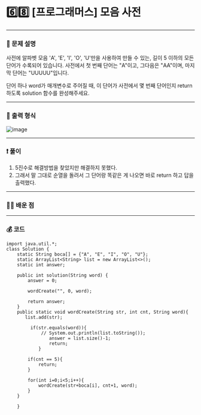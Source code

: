 # 6️⃣8️⃣ [프로그래머스] 모음 사전 </span> 

---
### 📃 문제 설명
사전에 알파벳 모음 'A', 'E', 'I', 'O', 'U'만을 사용하여 만들 수 있는, 길이 5 이하의 모든 단어가 수록되어 있습니다. 
사전에서 첫 번째 단어는 "A"이고, 그다음은 "AA"이며, 마지막 단어는 "UUUUU"입니다.

단어 하나 word가 매개변수로 주어질 때,
이 단어가 사전에서 몇 번째 단어인지 return 하도록 solution 함수를 완성해주세요.

---
### 🔑 출력 형식
![image](https://github.com/handaldog/DailyAlgo/assets/96431408/364d4b71-b04b-4fce-b128-255f33068446)


---
### ❗️ 풀이 
1. 5진수로 해결방법을 찾았지만 해결하지 못했다.
2. 그래서 말 그대로 순열을 돌려서 그 단어랑 똑같은 게 나오면 바로 return 하고 답을 출력했다.


--- 
### 👨‍💻 배운 점


---
### 💰 코드
```
import java.util.*;
class Solution {
    static String boca[] = {"A", "E", "I", "O", "U"};
    static ArrayList<String> list = new ArrayList<>();
    static int answer;
    
    public int solution(String word) {
        answer = 0;
        
        wordCreate("", 0, word);
        
        return answer;
    }
    public static void wordCreate(String str, int cnt, String word){
       list.add(str);
        
         if(str.equals(word)){
             // System.out.println(list.toString());
                answer = list.size()-1;
                return;
            }
        
        if(cnt == 5){
            return;
        }
        
        for(int i=0;i<5;i++){
            wordCreate(str+boca[i], cnt+1, word);
        }
    }
    
    }

```
